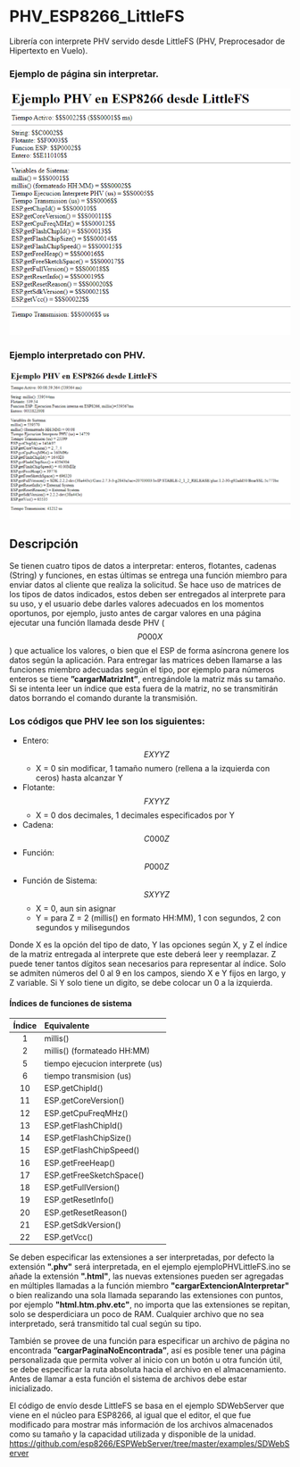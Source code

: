 # PHV_ESP8266_LittleFS
Librería con interprete PHV servido desde LittleFS (PHV, Preprocesador de Hipertexto en Vuelo).

### Ejemplo de página sin interpretar.

![Screenshot](https://raw.githubusercontent.com/gonzalocargut/PHV_ESP8266_LittleFS/main/ejemplo%20sin%20interpretar.png)

### Ejemplo interpretado con PHV.

![Screenshot](https://raw.githubusercontent.com/gonzalocargut/PHV_ESP8266_LittleFS/main/ejemplo%20interpretado.png)

## Descripción

Se tienen cuatro tipos de datos a interpretar: enteros, flotantes, cadenas (String) y funciones, en estas últimas se entrega una función miembro para enviar datos al cliente que realiza la solicitud. Se hace uso de matrices de los tipos de datos indicados, estos deben ser entregados al interprete para su uso, y el usuario debe darles valores adecuados en los momentos oportunos, por ejemplo, justo antes de cargar valores en una página ejecutar una función llamada desde PHV ($$P000X$$) que actualice los valores, o bien que el ESP de forma asíncrona genere los datos según la aplicación. Para entregar las matrices deben llamarse a las funciones miembro adecuadas según el tipo, por ejemplo para números enteros se tiene **”cargarMatrizInt”**, entregándole la matriz más su tamaño. Si se intenta leer un índice que esta fuera de la matriz, no se transmitirán datos borrando el comando durante la transmisión.

### Los códigos que PHV lee son los siguientes:
 - Entero: $$EXYYZ$$
   * X = 0 sin modificar, 1 tamaño numero (rellena a la izquierda con ceros) hasta alcanzar Y
- Flotante: $$FXYYZ$$
   * X = 0 dos decimales, 1 decimales especificados por Y
 - Cadena: $$C000Z$$
 - Función: $$P000Z$$
 - Función de Sistema: $$SXYYZ$$
   * X = 0, aun sin asignar
   * Y = para Z = 2 (millis() en formato HH:MM), 1 con segundos, 2 con segundos y milisegundos

Donde X es la opción del tipo de dato, Y las opciones según X, y Z el índice de la matriz entregada al interprete que este deberá leer y reemplazar. Z puede tener tantos dígitos sean necesarios para representar al índice. Solo se admiten números del 0 al 9 en los campos, siendo X e Y fijos en largo, y Z variable. Si Y solo tiene un digito, se debe colocar un 0 a la izquierda.

#### Índices de funciones de sistema
 | Índice | Equivalente | 
 | :---: | :--- | 
 | 1 | millis() | 
 | 2 | millis() (formateado HH:MM) | 
 | 5 | tiempo ejecucion interprete (us) | 
 | 6 | tiempo transmision (us) | 
 | 10 | ESP.getChipId() | 
 | 11 | ESP.getCoreVersion() | 
 | 12 | ESP.getCpuFreqMHz() | 
 | 13 | ESP.getFlashChipId() | 
 | 14 | ESP.getFlashChipSize() | 
 | 15 | ESP.getFlashChipSpeed() | 
 | 16 | ESP.getFreeHeap() | 
 | 17 | ESP.getFreeSketchSpace() | 
 | 18 | ESP.getFullVersion() | 
 | 19 | ESP.getResetInfo() | 
 | 20 | ESP.getResetReason() | 
 | 21 | ESP.getSdkVersion() | 
 | 22 | ESP.getVcc() | 

Se deben especificar las extensiones a ser interpretadas, por defecto la extensión **".phv"** será interpretada, en el ejemplo ejemploPHVLittleFS.ino se añade la extensión **".html"**, las nuevas extensiones pueden ser agregadas en múltiples llamadas a la función miembro **"cargarExtencionAInterpretar"** o bien realizando una sola llamada separando las extensiones con puntos, por ejemplo **"html.htm.phv.etc"**, no importa que las extensiones se repitan, solo se desperdiciara un poco de RAM. Cualquier archivo que no sea interpretado, será transmitido tal cual según su tipo.

También se provee de una función para especificar un archivo de página no encontrada **”cargarPaginaNoEncontrada”**, así es posible tener una página personalizada que permita volver al inicio con un botón u otra función útil, se debe especificar la ruta absoluta hacia el archivo en el almacenamiento. Antes de llamar a esta función el sistema de archivos debe estar inicializado.

El código de envío desde LittleFS se basa en el ejemplo SDWebServer que viene en el núcleo para ESP8266, al igual que el editor, el que fue modificado para mostrar más información de los archivos almacenados como su tamaño y la capacidad utilizada y disponible de la unidad.
https://github.com/esp8266/ESPWebServer/tree/master/examples/SDWebServer
